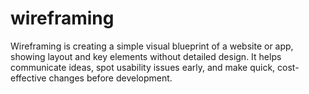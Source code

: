 # wireframing
Wireframing is creating a simple visual blueprint of a website or app, showing layout and key elements without detailed design. It helps communicate ideas, spot usability issues early, and make quick, cost-effective changes before development.
